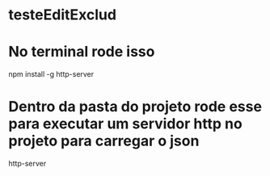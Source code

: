 # testeEditExclud

# No terminal rode isso
npm install -g http-server

# Dentro da pasta do projeto rode esse para executar um servidor http no projeto para carregar o json
http-server
